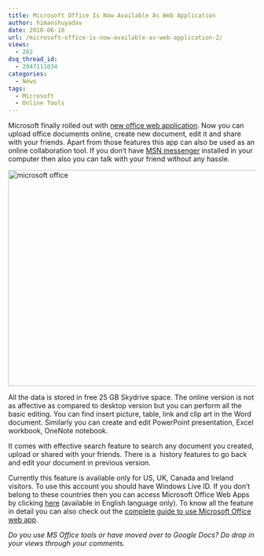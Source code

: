 ```yaml
---
title: Microsoft Office Is Now Available As Web Application
author: himanshuyadav
date: 2010-06-10
url: /microsoft-office-is-now-available-as-web-application-2/
views:
  - 202
dsq_thread_id:
  - 2947111034
categories:
  - News
tags:
  - Microsoft
  - Online Tools
---
```

Microsoft finally rolled out with <a href="http://windowsteamblog.com/windows_live/b/windowslive/archive/2010/06/07/office-is-now-live-on-skydrive.aspx" onclick="_gaq.push(['_trackEvent', 'outbound-article', 'http://windowsteamblog.com/windows_live/b/windowslive/archive/2010/06/07/office-is-now-live-on-skydrive.aspx', 'new office web application']);" >new office web application</a>. Now you can upload office documents online, create new document, edit it and share with your friends. Apart from those features this app can also be used as an online collaboration tool. If you don&#8217;t have [MSN messenger][1] installed in your computer then also you can talk with your friend without any hassle.

<img class="wp-image-52871" style="border-width: 0px" src="http://cdn.devilsworkshop.org/files/2010/06/microsoftoffice.png" border="0" alt="microsoft office" width="592" height="440" />

All the data is stored in free 25 GB Skydrive space. The online version is not as affective as compared to desktop version but you can perform all the basic editing. You can find insert picture, table, link and clip art in the Word document. Similarly you can create and edit PowerPoint presentation, Excel workbook, OneNote notebook.

It comes with effective search feature to search any document you created, upload or shared with your friends. There is a  history features to go back and edit your document in previous version.

Currently this feature is available only for US, UK, Canada and Ireland visitors. To use this account you should have Windows Live ID. If you don’t belong to these countries then you can access Microsoft Office Web Apps by clicking <a href="http://office.live.com/?docsf=1" onclick="_gaq.push(['_trackEvent', 'outbound-article', 'http://office.live.com/?docsf=1', 'here']);" >here</a> (available in English language only). To know all the feature in detail you can also check out the <a href="http://www.guidingtech.com/3689/guide-to-ms-office-web-apps-live/" onclick="_gaq.push(['_trackEvent', 'outbound-article', 'http://www.guidingtech.com/3689/guide-to-ms-office-web-apps-live/', 'complete guide to use Microsoft Office web app']);" >complete guide to use Microsoft Office web app</a>.

*Do you use MS Office tools or have moved over to Google Docs? Do drop in your views through your comments.*

 [1]: http://devilsworkshop.org/send-tweets-from-msn-messenger/ "MSN messenger"
